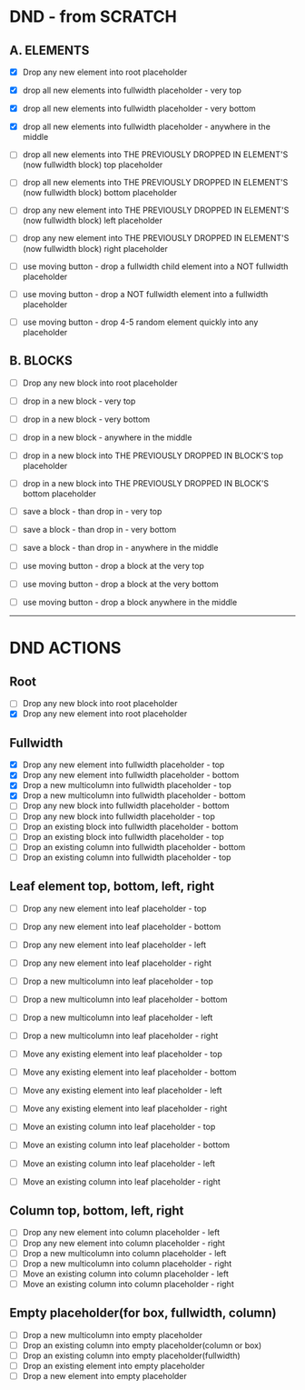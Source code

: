 # DND - from SCRATCH 

## A. ELEMENTS

- [x] Drop any new element into root placeholder
- [x] drop all new elements into fullwidth placeholder - very top
- [x] drop all new elements into fullwidth placeholder - very bottom
- [x] drop all new elements into fullwidth placeholder - anywhere in the middle

- [ ] drop all new elements into THE PREVIOUSLY DROPPED IN ELEMENT'S (now fullwidth block) top placeholder
- [ ] drop all new elements into THE PREVIOUSLY DROPPED IN ELEMENT'S (now fullwidth block) bottom placeholder
- [ ] drop any new element into THE PREVIOUSLY DROPPED IN ELEMENT'S (now fullwidth block) left placeholder
- [ ] drop any new element into THE PREVIOUSLY DROPPED IN ELEMENT'S (now fullwidth block) right placeholder

- [ ] use moving button - drop a fullwidth child element into a NOT fullwidth placeholder
- [ ] use moving button - drop a NOT fullwidth element into a fullwidth placeholder
- [ ] use moving button - drop 4-5 random element quickly into any placeholder

## B. BLOCKS

- [ ] Drop any new block into root placeholder
- [ ] drop in a new block - very top
- [ ] drop in a new block - very bottom
- [ ] drop in a new block - anywhere in the middle
- [ ] drop in a new block into THE PREVIOUSLY DROPPED IN BLOCK'S top placeholder
- [ ] drop in a new block into THE PREVIOUSLY DROPPED IN BLOCK'S bottom placeholder

- [ ] save a block - than drop in - very top
- [ ] save a block - than drop in - very bottom
- [ ] save a block - than drop in - anywhere in the middle

- [ ] use moving button - drop a block at the very top
- [ ] use moving button - drop a block at the very bottom
- [ ] use moving button - drop a block anywhere in the middle

-------------------------------------------

# DND ACTIONS

## Root
- [ ] Drop any new block into root placeholder
- [x] Drop any new element into root placeholder

## Fullwidth

- [x] Drop any new element into fullwidth placeholder - top
- [x] Drop any new element into fullwidth placeholder - bottom
- [x] Drop a new multicolumn into fullwidth placeholder - top
- [x] Drop a new multicolumn into fullwidth placeholder - bottom
- [ ] Drop any new block into fullwidth placeholder - bottom
- [ ] Drop any new block into fullwidth placeholder - top
- [ ] Drop an existing block into fullwidth placeholder - bottom
- [ ] Drop an existing block into fullwidth placeholder - top
- [ ] Drop an existing column into fullwidth placeholder - bottom
- [ ] Drop an existing column into fullwidth placeholder - top

## Leaf element top, bottom, left, right

- [ ] Drop any new element into leaf placeholder - top
- [ ] Drop any new element into leaf placeholder - bottom
- [ ] Drop any new element into leaf placeholder - left
- [ ] Drop any new element into leaf placeholder - right
- [ ] Drop a new multicolumn into leaf placeholder - top
- [ ] Drop a new multicolumn into leaf placeholder - bottom
- [ ] Drop a new multicolumn into leaf placeholder - left
- [ ] Drop a new multicolumn into leaf placeholder - right

- [ ] Move any existing element into leaf placeholder - top
- [ ] Move any existing element into leaf placeholder - bottom
- [ ] Move any existing element into leaf placeholder - left
- [ ] Move any existing element into leaf placeholder - right
- [ ] Move an existing column into leaf placeholder - top
- [ ] Move an existing column into leaf placeholder - bottom
- [ ] Move an existing column into leaf placeholder - left
- [ ] Move an existing column into leaf placeholder - right

## Column top, bottom, left, right

- [ ] Drop any new element into column placeholder - left
- [ ] Drop any new element into column placeholder - right
- [ ] Drop a new multicolumn into column placeholder - left
- [ ] Drop a new multicolumn into column placeholder - right
- [ ] Move an existing column into column placeholder - left
- [ ] Move an existing column into column placeholder - right

## Empty placeholder(for box, fullwidth, column)

- [ ] Drop a new multicolumn into empty placeholder
- [ ] Drop an existing column into empty placeholder(column or box)
- [ ] Drop an existing column into empty placeholder(fullwidth)
- [ ] Drop an existing element into empty placeholder
- [ ] Drop a new element into empty placeholder
